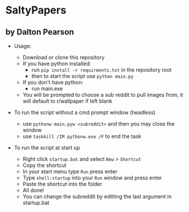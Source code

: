 # SaltyPapers 
## by Dalton Pearson

- Usage:
    - Download or clone this repository
    - If you have python installed:
        - run ```pip install -r requirments.txt``` in the repository root
        - then to start the script use ```python main.py```
    - If you don't have python:
        - run main.exe
    - You will be prompted to choose a sub reddit to pull images from, it will default to r/wallpaper if left blank

- To run the script without a cmd prompt window (headless)
    - use ```pythonw main.pyw <subreddit>``` and then you may close the window
    - use ```taskkill /IM pythonw.exe /F``` to end the task

- To run the script at start up
    - Right click ```startup.bat``` and select ```New```  > ```Shortcut```
    - Copy the shortcut
    - In your start menu type ```Run``` press enter
    - Type ```shell:startup``` into your ```Run``` window and press enter
    - Paste the shortcut into the folder
    - All done!
    - You can change the subreddit by editting the last argument in startup.bat